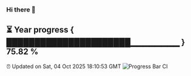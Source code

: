 ### Hi there 👋
⏳ Year progress { ██████████████████████▁▁▁▁▁▁▁▁ } 75.82 %
---
⏰ Updated on Sat, 04 Oct 2025 18:10:53 GMT
![Progress Bar CI](https://github.com/Moyi321/Moyi321/workflows/Progress%20Bar%20CI/badge.svg)
